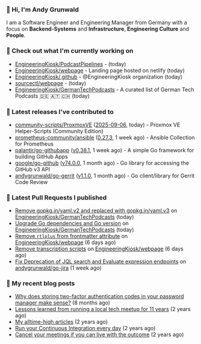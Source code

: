 ### 👋 Hi, I'm Andy Grunwald

I am a Software Engineer and Engineering Manager from Germany with a focus on **Backend-Systems** and **Infrastructure**, **Engineering Culture** and **People**.

### 👷 Check out what I'm currently working on


- [EngineeringKiosk/PodcastPipelines](https://github.com/EngineeringKiosk/PodcastPipelines) -  (today)
- [EngineeringKiosk/webpage](https://github.com/EngineeringKiosk/webpage) - Landing page hosted on netlify (today)
- [EngineeringKiosk/.github](https://github.com/EngineeringKiosk/.github) - @EngineeringKiosk organization (today)
- [sourcectl/webpage](https://github.com/sourcectl/webpage) -  (today)
- [EngineeringKiosk/GermanTechPodcasts](https://github.com/EngineeringKiosk/GermanTechPodcasts) - A curated list of German Tech Podcasts 🇩🇪 🇦🇹 🇨🇭 (today)

### 🔭 Latest releases I've contributed to


- [community-scripts/ProxmoxVE](https://github.com/community-scripts/ProxmoxVE) ([2025-09-06](https://github.com/community-scripts/ProxmoxVE/releases/tag/2025-09-06), today) - Proxmox VE Helper-Scripts (Community Edition) 
- [prometheus-community/ansible](https://github.com/prometheus-community/ansible) ([0.27.3](https://github.com/prometheus-community/ansible/releases/tag/0.27.3), 1 week ago) - Ansible Collection for Prometheus
- [palantir/go-githubapp](https://github.com/palantir/go-githubapp) ([v0.38.1](https://github.com/palantir/go-githubapp/releases/tag/v0.38.1), 1 week ago) - A simple Go framework for building GitHub Apps
- [google/go-github](https://github.com/google/go-github) ([v74.0.0](https://github.com/google/go-github/releases/tag/v74.0.0), 1 month ago) - Go library for accessing the GitHub v3 API
- [andygrunwald/go-gerrit](https://github.com/andygrunwald/go-gerrit) ([v1.1.0](https://github.com/andygrunwald/go-gerrit/releases/tag/v1.1.0), 1 month ago) - Go client/library for Gerrit Code Review

### 🔨 Latest Pull Requests I published


- [Remove gopkg.in/yaml.v2 and replaced with gopkg.in/yaml.v3](https://github.com/EngineeringKiosk/GermanTechPodcasts/pull/355) on [EngineeringKiosk/GermanTechPodcasts](https://github.com/EngineeringKiosk/GermanTechPodcasts) (today)
- [Upgrade Go dependencies and Go version](https://github.com/EngineeringKiosk/GermanTechPodcasts/pull/354) on [EngineeringKiosk/GermanTechPodcasts](https://github.com/EngineeringKiosk/GermanTechPodcasts) (today)
- [Remove `rtlplus` from frontmatter attribute](https://github.com/EngineeringKiosk/webpage/pull/1102) on [EngineeringKiosk/webpage](https://github.com/EngineeringKiosk/webpage) (6 days ago)
- [Remove transcription scripts](https://github.com/EngineeringKiosk/webpage/pull/1100) on [EngineeringKiosk/webpage](https://github.com/EngineeringKiosk/webpage) (6 days ago)
- [Fix Deprecation of JQL search and Evaluate expression endpoints](https://github.com/andygrunwald/go-jira/pull/724) on [andygrunwald/go-jira](https://github.com/andygrunwald/go-jira) (1 week ago)

### 📝 My recent blog posts


- [Why does storing two-factor authentication codes in your password manager make sense?](https://andygrunwald.com/blog/why-does-storing-two-factor-authentication-codes-in-your-password-manager-make-sense/) (8 months ago)
- [Lessons learned from running a local tech meetup for 11 years](https://andygrunwald.com/blog/lessons-learned-from-running-a-local-tech-meetup-for-11-years/) (2 years ago)
- [My alltime-high articles](https://andygrunwald.com/blog/my-all-time-high-articles/) (2 years ago)
- [Run your Continuous Integration every day](https://andygrunwald.com/blog/run-your-continuous-integration-every-day/) (2 years ago)
- [Cancel your meetings if you can live with the outcome](https://andygrunwald.com/blog/cancel-your-meetings-if-you-can-live-with-the-outcome/) (2 years ago)
